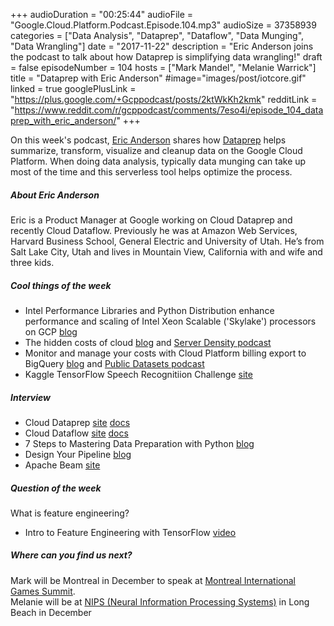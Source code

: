 +++
audioDuration = "00:25:44"
audioFile = "Google.Cloud.Platform.Podcast.Episode.104.mp3"
audioSize = 37358939
categories = ["Data Analysis", "Dataprep", "Dataflow", "Data Munging", "Data Wrangling"]
date = "2017-11-22"
description = "Eric Anderson joins the podcast to talk about how Dataprep is simplifying data wrangling!"
draft = false
episodeNumber = 104
hosts = ["Mark Mandel", "Melanie Warrick"]
title = "Dataprep with Eric Anderson"
#image="images/post/iotcore.gif"
linked = true
googlePlusLink = "https://plus.google.com/+Gcppodcast/posts/2ktWkKh2kmk"
redditLink = "https://www.reddit.com/r/gcppodcast/comments/7eso4i/episode_104_dataprep_with_eric_anderson/"
+++

On this week's podcast, [Eric Anderson](https://twitter.com/ericmander) shares how [Dataprep](https://cloud.google.com/dataprep/) helps summarize, transform, visualize and cleanup data on the Google Cloud Platform. When doing data analysis, typically data munging can take up most of the time and this serverless tool helps optimize the process.    

<!--more-->

##### About Eric Anderson

Eric is a Product Manager at Google working on Cloud Dataprep and recently Cloud Dataflow. Previously he was at Amazon Web Services, Harvard Business School, General Electric and University of Utah. He’s from Salt Lake City, Utah and lives in Mountain View, California with and wife and three kids.

##### Cool things of the week

- Intel Performance Libraries and Python Distribution enhance performance and scaling of Intel Xeon Scalable ('Skylake') processors on GCP [blog](https://cloudplatform.googleblog.com/2017/11/Intel-performance-libraries-and-python-distribution-enhance-performance-and-scaling-of-Intel-Xeon-Scalable-processors-on-GCP.html)
- The hidden costs of cloud [blog](https://medium.com/google-cloud/the-hidden-costs-of-cloud-ddb702495e93) and [Server Density podcast](https://www.gcppodcast.com/post/episode-69-server-density/)
- Monitor and manage your costs with Cloud Platform billing export to BigQuery [blog](https://cloudplatform.googleblog.com/2017/11/monitor-and-manage-your-costs-with.html) and [Public Datasets podcast](https://www.gcppodcast.com/post/episode-83-public-datasets-with-mike-hamberg-and-will-curran/) 
- Kaggle TensorFlow Speech Recognitiion Challenge [site](https://www.kaggle.com/c/tensorflow-speech-recognition-challenge)

##### Interview

- Cloud Dataprep [site](https://cloud.google.com/dataprep/) [docs](https://cloud.google.com/dataprep/docs)
- Cloud Dataflow [site](https://cloud.google.com/dataflow/) [docs](https://cloud.google.com/dataflow/docs)
- 7 Steps to Mastering Data Preparation with Python [blog](https://www.kdnuggets.com/2017/06/7-steps-mastering-data-preparation-python.html)
- Design Your Pipeline [blog](https://beam.apache.org/documentation/pipelines/design-your-pipeline/)
- Apache Beam [site](https://beam.apache.org/)

##### Question of the week

What is feature engineering?

- Intro to Feature Engineering with TensorFlow [video](https://www.youtube.com/watch?v=d12ra3b_M-0)

##### Where can you find us next?

Mark will be Montreal in December to speak at [Montreal International Games Summit](http://www.migs17.com/en/home/).  
Melanie will be at [NIPS (Neural Information Processing Systems)](https://nips.cc/) in Long Beach in December
